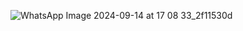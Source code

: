 ![WhatsApp Image 2024-09-14 at 17 08 33_2f11530d](https://github.com/user-attachments/assets/37ffb440-2933-40a1-af34-6c11c39b8cdb)

